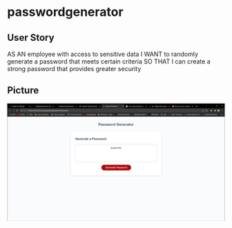 # passwordgenerator

## User Story
AS AN employee with access to sensitive data
I WANT to randomly generate a password that meets certain criteria
SO THAT I can create a strong password that provides greater security

## Picture
![Alt text](2023-08-03.png) 